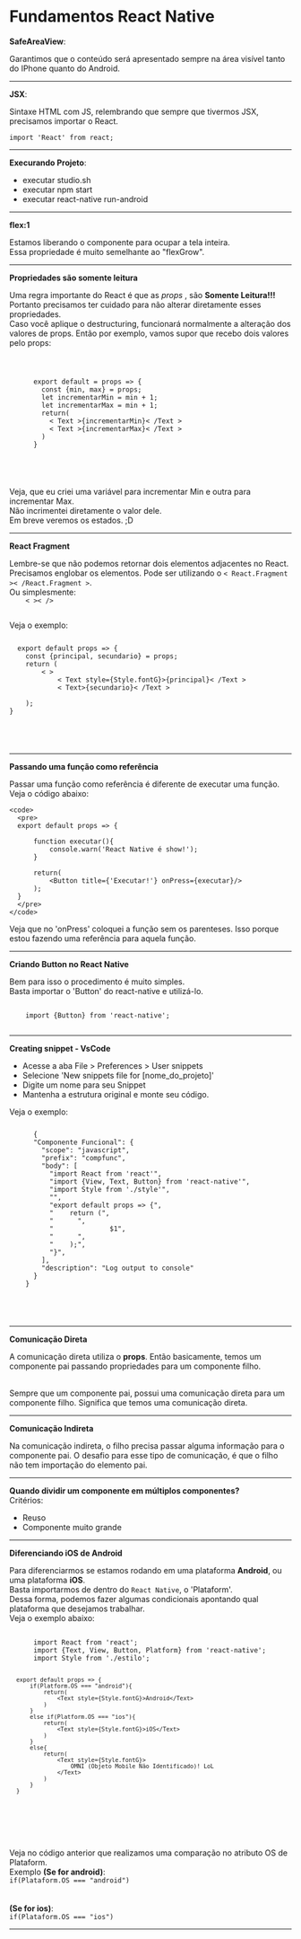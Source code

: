 <h1>Fundamentos React Native</h1>
  <strong>SafeAreaView</strong>:
  <p>
    Garantimos que o conteúdo será apresentado sempre na área visível tanto do IPhone quanto do Android.
  </p>
<hr/>
  <strong>JSX</strong>:
  <p>
    Sintaxe HTML com JS, relembrando que sempre que tivermos JSX, precisamos importar o React.
  </p>
  <code>import 'React' from react;</code>
<hr/>
  <strong>Execurando Projeto</strong>:
  <p>
    <ul>
      <li>executar studio.sh</li>
      <li>executar npm start</li>
      <li>executar react-native run-android</li>
    </ul>
  </p>
<hr/>
  <strong>flex:1</strong>
  <p>
    Estamos liberando o componente para ocupar a tela inteira.
    <br/>
    Essa propriedade é muito semelhante ao "flexGrow".
  </p>
<hr/>
  <strong>Propriedades são somente leitura</strong>
  <p>
    Uma regra importante do React é que as <i>props</i> , são <strong>Somente Leitura!!!</strong>
    <br/>
    Portanto precisamos ter cuidado para não alterar diretamente esses propriedades.
    <br/>
    Caso você aplique o destructuring, funcionará normalmente a alteração dos valores de props. Então por exemplo, vamos supor que recebo dois valores pelo props:
  </p>
    <code>
      <pre>
      export default = props => {
        const {min, max} = props;
        let incrementarMin = min + 1;
        let incrementarMax = min + 1;
        return(
          < Text >{incrementarMin}< /Text >
          < Text >{incrementarMax}< /Text >
        )
      }
      </pre>
    </code>

   Veja,  que eu criei uma variável para incrementar Min e outra para incrementar Max. <br/>
   Não incrimentei diretamente o valor dele. 
   <br/>
   Em breve veremos os estados. ;D
   <hr/>
<strong>React Fragment</strong>
  <p>
    Lembre-se que não podemos retornar dois elementos adjacentes no React. Precisamos englobar os elementos. Pode ser utilizando o <code>< React.Fragment >< /React.Fragment ></code>.<br/>
    Ou simplesmente: 
    <code>
    < >< />
    </code>
  </p>
  Veja o exemplo: 
  <code>
  <pre>
  export default props => {
    const {principal, secundario} = props;
    return (
        < >
            < Text style={Style.fontG}>{principal}< /Text >
            < Text>{secundario}< /Text >
        </ >
    );
}
  </pre>
  </code>
  <hr/>
  <strong>Passando uma função como referência</strong>
  <p>
    Passar uma função como referência é diferente de executar uma função.
    Veja o código abaixo: 

    <code>
      <pre>
      export default props => {

          function executar(){
              console.warn('React Native é show!');
          }

          return(
              <Button title={'Executar!'} onPress={executar}/>
          );
      }
      </pre>
    </code>

  Veja que no 'onPress' coloquei a função sem os parenteses. Isso porque estou fazendo uma referência para aquela função.
  </p>
  <hr/>
  <strong>Criando Button no React Native</strong>
  <p>
    Bem para isso o procedimento é muito simples. <br/>
    Basta importar o 'Button' do react-native e utilizá-lo. 


  </p>

  <code>
    import {Button} from 'react-native';
  </code>

  <hr/>
  <strong>Creating snippet - VsCode</strong>
  <p>
    <ul>
      <li>Acesse a aba File > Preferences > User snippets</li>
      <li>Selecione 'New snippets file for [nome_do_projeto]'</li>
      <li>Digite um nome para seu Snippet</li>
      <li>Mantenha a estrutura original e monte seu código.</li>
    </ul>
  </p>
  Veja o exemplo: 
  <code>
  <pre>
      {
      "Componente Funcional": {
        "scope": "javascript",
        "prefix": "compfunc",
        "body": [
          "import React from 'react'",
          "import {View, Text, Button} from 'react-native'",
          "import Style from './style'",
          "",
          "export default props => {",
          "    return (",
          "      <Text style={Style.fontG}>",
          "              $1",
          "      </Text>",
          "    );",
          "}",
        ],
        "description": "Log output to console"
      }
    }
  </pre>
  </code>

  <hr/>
  <strong>Comunicação Direta</strong>
  <p>A comunicação direta utiliza o <strong>props</strong>. Então basicamente, temos um componente pai
  passando propriedades para um componente filho.</p>
  <br/>
  <span>
  Sempre que um componente pai, possui uma comunicação direta para um componente filho. Significa que temos uma comunicação direta.
  </span>

  <hr/>
  <strong>Comunicação Indireta</strong>
  <p>
  Na comunicação indireta, o filho precisa passar alguma informação para o componente pai. O desafio para esse tipo de comunicação, é que o filho não tem importação do elemento pai.
  </p>

  <hr/>
  <strong>Quando dividir um componente em múltiplos componentes?</strong>
  <br/>Critérios:
  <ul>
    <li>Reuso</li>
    <li>Componente muito grande</li>
  </ul>

  <hr/>
  <strong>Diferenciando iOS de Android</strong>
  <p>
  Para diferenciarmos se estamos rodando em uma plataforma <strong>Android</strong>, ou uma plataforma <strong>iOS</strong>.
  <br/>
  Basta importarmos de dentro do <code>React Native</code>, o 'Plataform'. 
  <br/>
  Dessa forma, podemos fazer algumas condicionais apontando qual plataforma que desejamos trabalhar. 
  <br/>
  Veja o exemplo abaixo: 

  <code>
  <pre>
      import React from 'react';
      import {Text, View, Button, Platform} from 'react-native';
      import Style from './estilo';

      export default props => {
          if(Platform.OS === "android"){
              return(
                  <Text style={Style.fontG}>Android</Text>
              )
          }
          else if(Platform.OS === "ios"){
              return(
                  <Text style={Style.fontG}>iOS</Text>
              )
          }
          else{
              return(
                  <Text style={Style.fontG}>
                      OMNI (Objeto Mobile Não Identificado)! LoL
                  </Text>
              )
          }
      }
  </pre>
  </code>
  </p>
Veja no código anterior que realizamos uma comparação no atributo OS de Plataform. <br/>
Exemplo <strong>(Se for android)</strong>: <br/>
<code>if(Plataform.OS === "android")</code>
<br/><br/><br/>
<strong>(Se for ios)</strong>: <br/>
<code>if(Plataform.OS === "ios")</code>




  <hr/>
  <strong></strong>
  <p></p>